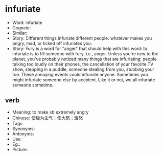# infuriate

- Word: infuriate
- Cognate: 
- Similar: 
- Story: Different things infuriate different people: whatever makes you angry, mad, or ticked off infuriates you.
- Story: Fury is a word for "anger" that should help with this word: to infuriate is to fill someone with fury, i.e., anger. Unless you're new to the planet, you've probably noticed many things that are infuriating: people talking too loudly on their phones, the cancellation of your favorite TV show, stepping in a puddle, someone stealing from you, stubbing your toe. These annoying events could infuriate anyone. Sometimes you might infuriate someone else by accident. Like it or not, we all infuriate someone sometime.

## verb

- Meaning: to make sb extremely angry
- Chinese: 使极为生气；使大怒；激怒
- Tags: 
- Synonyms: 
- Antonyms: 
- Use: 
- Eg.: 
- Picture: 

